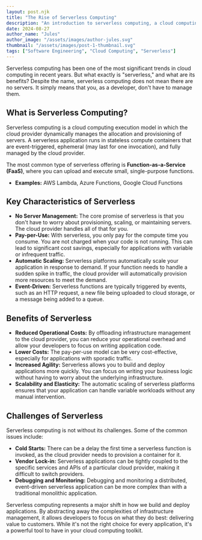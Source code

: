 ```yaml
---
layout: post.njk
title: "The Rise of Serverless Computing"
description: "An introduction to serverless computing, a cloud computing model that abstracts away the complexities of infrastructure management."
date: 2024-08-27
author_name: "Jules"
author_image: "/assets/images/author-jules.svg"
thumbnail: "/assets/images/post-1-thumbnail.svg"
tags: ["Software Engineering", "Cloud Computing", "Serverless"]
---
```


Serverless computing has been one of the most significant trends in cloud computing in recent years. But what exactly is "serverless," and what are its benefits? Despite the name, serverless computing does not mean there are no servers. It simply means that you, as a developer, don't have to manage them.

## What is Serverless Computing?

Serverless computing is a cloud computing execution model in which the cloud provider dynamically manages the allocation and provisioning of servers. A serverless application runs in stateless compute containers that are event-triggered, ephemeral (may last for one invocation), and fully managed by the cloud provider.

The most common type of serverless offering is **Function-as-a-Service (FaaS)**, where you can upload and execute small, single-purpose functions.

*   **Examples:** AWS Lambda, Azure Functions, Google Cloud Functions

## Key Characteristics of Serverless

*   **No Server Management:** The core promise of serverless is that you don't have to worry about provisioning, scaling, or maintaining servers. The cloud provider handles all of that for you.
*   **Pay-per-Use:** With serverless, you only pay for the compute time you consume. You are not charged when your code is not running. This can lead to significant cost savings, especially for applications with variable or infrequent traffic.
*   **Automatic Scaling:** Serverless platforms automatically scale your application in response to demand. If your function needs to handle a sudden spike in traffic, the cloud provider will automatically provision more resources to meet the demand.
*   **Event-Driven:** Serverless functions are typically triggered by events, such as an HTTP request, a new file being uploaded to cloud storage, or a message being added to a queue.

## Benefits of Serverless

*   **Reduced Operational Costs:** By offloading infrastructure management to the cloud provider, you can reduce your operational overhead and allow your developers to focus on writing application code.
*   **Lower Costs:** The pay-per-use model can be very cost-effective, especially for applications with sporadic traffic.
*   **Increased Agility:** Serverless allows you to build and deploy applications more quickly. You can focus on writing your business logic without having to worry about the underlying infrastructure.
*   **Scalability and Elasticity:** The automatic scaling of serverless platforms ensures that your application can handle variable workloads without any manual intervention.

## Challenges of Serverless

Serverless computing is not without its challenges. Some of the common issues include:

*   **Cold Starts:** There can be a delay the first time a serverless function is invoked, as the cloud provider needs to provision a container for it.
*   **Vendor Lock-in:** Serverless applications can be tightly coupled to the specific services and APIs of a particular cloud provider, making it difficult to switch providers.
*   **Debugging and Monitoring:** Debugging and monitoring a distributed, event-driven serverless application can be more complex than with a traditional monolithic application.

Serverless computing represents a major shift in how we build and deploy applications. By abstracting away the complexities of infrastructure management, it allows developers to focus on what they do best: delivering value to customers. While it's not the right choice for every application, it's a powerful tool to have in your cloud computing toolkit.
